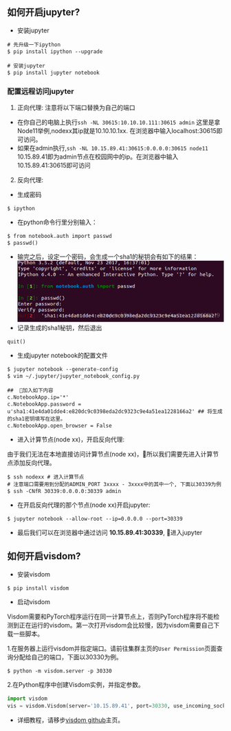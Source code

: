 ## 如何开启jupyter?
* 安装jupyter
```
# 先升级一下ipython
$ pip install ipython --upgrade

# 安装jupyter
$ pip install jupyter notebook
```

### 配置远程访问jupyter
1. 正向代理:
注意将以下端口替换为自己的端口
* 在你自己的电脑上执行``ssh -NL 30615:10.10.10.111:30615 admin`` 这里是拿Node11举例,nodexx其ip就是10.10.10.1xx. 在浏览器中输入localhost:30615即可访问。
* 如果在admin执行,``ssh -NL 10.15.89.41:30615:0.0.0.0:30615 node11`` 10.15.89.41即为admin节点在校园网中的ip。在浏览器中输入10.15.89.41:30615即可访问

2. 反向代理:
* 生成密码
```
$ ipython
```
* 在python命令行里分别输入：
```
$ from notebook.auth import passwd
$ passwd()
```
* 输完之后，设定一个密码，会生成一个sha1的秘钥会有如下的结果：
![](img/jupyter.png)
* 记录生成的sha1秘钥，然后退出
```
quit()
```
* 生成jupyter notebook的配置文件
```
$ jupyter notebook --generate-config
$ vim ~/.jupyter/jupyter_notebook_config.py

##  加入如下内容
c.NotebookApp.ip='*'
c.NotebookApp.password = u'sha1:41e4da01dde4:e820dc9c0398eda2dc9323c9e4a51ea1228166a2' ## 将生成的sha1密钥填写在这里。
c.NotebookApp.open_browser = False
```
* 进入计算节点(node xx)，开启反向代理:

由于我们无法在本地直接访问计算节点(node xx)，所以我们需要先进入计算节点添加反向代理。

```
$ ssh nodexx # 进入计算节点
# 注意端口需要用到分配的ADMIN_PORT 3xxxx - 3xxxx中的其中一个, 下面以30339为例
$ ssh -CNfR 30339:0.0.0.0:30339 admin
```

* 在开启反向代理的那个节点(node xx)开启jupyter:
```
$ jupyter notebook --allow-root --ip=0.0.0.0 --port=30339
```

* 最后我们可以在浏览器中通过访问  **10.15.89.41:30339**, 进入jupyter

## 如何开启visdom?
*  安装visdom
```
$ pip install visdom
```
* 启动visdom
  
Visdom需要和PyTorch程序运行在同一计算节点上，否则PyTorch程序将不能检测到正在运行的visdom。第一次打开visdom会比较慢，因为visdom需要自己下载一些脚本。

1.在服务器上运行visdom并指定端口。请前往集群主页的`User Permission`页面查询分配给自己的端口，下面以30330为例。
```
$ python -m visdom.server -p 30330
```

2.在Python程序中创建Visdom实例，并指定参数。
```python
import visdom
vis = visdom.Visdom(server='10.15.89.41', port=30330, use_incoming_socket=False)
```

* 详细教程，请移步[visdom github](https://github.com/facebookresearch/visdom)主页。
